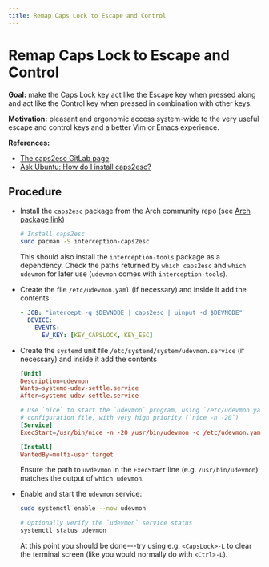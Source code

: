 ```yaml
---
title: Remap Caps Lock to Escape and Control
---
```


# Remap Caps Lock to Escape and Control

**Goal:** make the Caps Lock key act like the Escape key when pressed along and act like the Control key when pressed in combination with other keys.

**Motivation:** pleasant and ergonomic access system-wide to the very useful escape and control keys and a better Vim or Emacs experience.

**References:**
- [The caps2esc GitLab page](https://gitlab.com/interception/linux/plugins/caps2esc)
- [Ask Ubuntu: How do I install caps2esc?](https://askubuntu.com/questions/979359/how-do-i-install-caps2esc)


## Procedure

- Install the `caps2esc` package from the Arch community repo (see [Arch package link](https://archlinux.org/packages/community/x86_64/interception-caps2esc/))

  ```sh
  # Install caps2esc
  sudo pacman -S interception-caps2esc
  ```
  This should also install the `interception-tools` package as a dependency.
  Check the paths returned by `which caps2esc` and `which udevmon` for later use (`udevmon` comes with `interception-tools`).

- Create the file `/etc/udevmon.yaml` (if necessary) and inside it add the contents

  ```yaml
  - JOB: "intercept -g $DEVNODE | caps2esc | uinput -d $DEVNODE"
    DEVICE:
      EVENTS:
        EV_KEY: [KEY_CAPSLOCK, KEY_ESC]
  ```

- Create the `systemd` unit file `/etc/systemd/system/udevmon.service` (if necessary) and inside it add the contents

  ```conf
  [Unit]
  Description=udevmon
  Wants=systemd-udev-settle.service
  After=systemd-udev-settle.service

  # Use `nice` to start the `udevmon` program, using `/etc/udevmon.yaml` as the
  # configuration file, with very high priority (`nice -n -20`)
  [Service]
  ExecStart=/usr/bin/nice -n -20 /usr/bin/udevmon -c /etc/udevmon.yaml

  [Install]
  WantedBy=multi-user.target
  ```
  Ensure the path to `uvdevmon` in the `ExecStart` line (e.g. `/usr/bin/udevmon`) matches the output of `which udevmon`.

- Enable and start the `udevmon` service:

  ```sh
  sudo systemctl enable --now udevmon

  # Optionally verify the `udevmon` service status
  systemctl status udevmon
  ```
  At this point you should be done---try using e.g. `<CapsLock>-L` to clear the terminal screen (like you would normally do with `<Ctrl>-L`).
